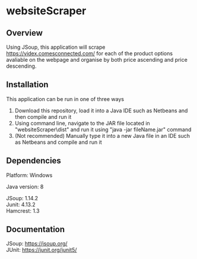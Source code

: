 # websiteScraper

## Overview

Using JSoup, this application will scrape https://videx.comesconnected.com/ for each of the product options avaliable on the webpage and organise by both price ascending and price descending.

## Installation

This application can be run in one of three ways
1. Download this repository, load it into a Java IDE such as Netbeans and then compile and run it
2. Using command line, navigate to the JAR file located in "websiteScraper\dist" and run it using "java -jar fileName.jar" command
3. (Not recommended) Manually type it into a new Java file in an IDE such as Netbeans and compile and run it

## Dependencies

Platform: Windows

Java version: 8

JSoup: 1.14.2\
Junit: 4.13.2\
Hamcrest:  1.3

## Documentation

JSoup: https://jsoup.org/ \
JUnit: https://junit.org/junit5/

